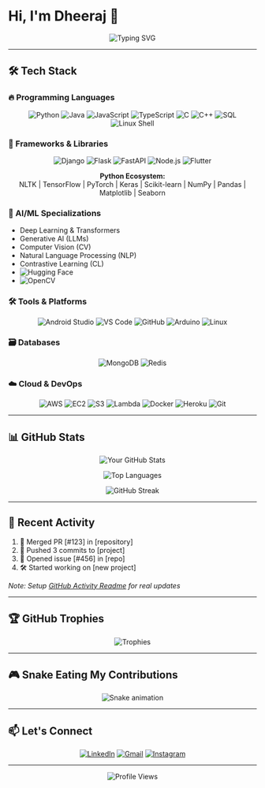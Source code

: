 # Hi, I'm Dheeraj 👋 

<div align="center">
  <img src="https://readme-typing-svg.demolab.com?font=Fira+Code&pause=1000&color=22D3EE&width=435&lines=Full+Stack+Developer;AI%2FML+Enthusiast;Open+Source+Contributor;Tech+Geek" alt="Typing SVG" />
</div>

---

## 🛠️ Tech Stack

### 🔥 Programming Languages
<div align="center">
  
![Python](https://img.shields.io/badge/Python-3776AB?style=for-the-badge&logo=python&logoColor=white)
![Java](https://img.shields.io/badge/Java-007396?style=for-the-badge&logo=java&logoColor=white)
![JavaScript](https://img.shields.io/badge/JavaScript-F7DF1E?style=for-the-badge&logo=javascript&logoColor=black)
![TypeScript](https://img.shields.io/badge/TypeScript-3178C6?style=for-the-badge&logo=typescript&logoColor=white)
![C](https://img.shields.io/badge/C-00599C?style=for-the-badge&logo=c&logoColor=white)
![C++](https://img.shields.io/badge/C++-00599C?style=for-the-badge&logo=c%2B%2B&logoColor=white)
![SQL](https://img.shields.io/badge/SQL-003B57?style=for-the-badge&logo=postgresql&logoColor=white)
![Linux Shell](https://img.shields.io/badge/Linux%20Shell-4EAA25?style=for-the-badge&logo=linux&logoColor=white)

</div>

### 🚀 Frameworks & Libraries
<div align="center">
  
![Django](https://img.shields.io/badge/Django-092E20?style=for-the-badge&logo=django&logoColor=white)
![Flask](https://img.shields.io/badge/Flask-000000?style=for-the-badge&logo=flask&logoColor=white)
![FastAPI](https://img.shields.io/badge/FastAPI-009688?style=for-the-badge&logo=fastapi&logoColor=white)
![Node.js](https://img.shields.io/badge/Node.js-339933?style=for-the-badge&logo=node.js&logoColor=white)
![Flutter](https://img.shields.io/badge/Flutter-02569B?style=for-the-badge&logo=flutter&logoColor=white)

**Python Ecosystem:**  
NLTK | TensorFlow | PyTorch | Keras | Scikit-learn | NumPy | Pandas | Matplotlib | Seaborn

</div>

### 🧠 AI/ML Specializations
- Deep Learning & Transformers
- Generative AI (LLMs)
- Computer Vision (CV)
- Natural Language Processing (NLP)
- Contrastive Learning (CL)
- ![Hugging Face](https://img.shields.io/badge/Hugging%20Face-yellow?style=for-the-badge)
- ![OpenCV](https://img.shields.io/badge/OpenCV-5C3EE8?style=for-the-badge&logo=opencv&logoColor=white)

### 🛠️ Tools & Platforms
<div align="center">
  
![Android Studio](https://img.shields.io/badge/Android%20Studio-3DDC84?style=for-the-badge&logo=android-studio&logoColor=white)
![VS Code](https://img.shields.io/badge/VS%20Code-007ACC?style=for-the-badge&logo=visual-studio-code&logoColor=white)
![GitHub](https://img.shields.io/badge/GitHub-181717?style=for-the-badge&logo=github&logoColor=white)
![Arduino](https://img.shields.io/badge/Arduino-00979D?style=for-the-badge&logo=arduino&logoColor=white)
![Linux](https://img.shields.io/badge/Linux-FCC624?style=for-the-badge&logo=linux&logoColor=black)

</div>

### 🗃️ Databases
<div align="center">
  
![MongoDB](https://img.shields.io/badge/MongoDB-47A248?style=for-the-badge&logo=mongodb&logoColor=white)
![Redis](https://img.shields.io/badge/Redis-DC382D?style=for-the-badge&logo=redis&logoColor=white)

</div>

### ☁️ Cloud & DevOps
<div align="center">
  
![AWS](https://img.shields.io/badge/AWS-232F3E?style=for-the-badge&logo=amazon-aws&logoColor=white)
![EC2](https://img.shields.io/badge/EC2-FF9900?style=for-the-badge&logo=amazon-ec2&logoColor=white)
![S3](https://img.shields.io/badge/S3-569A31?style=for-the-badge&logo=amazon-s3&logoColor=white)
![Lambda](https://img.shields.io/badge/Lambda-FF9900?style=for-the-badge&logo=aws-lambda&logoColor=white)
![Docker](https://img.shields.io/badge/Docker-2496ED?style=for-the-badge&logo=docker&logoColor=white)
![Heroku](https://img.shields.io/badge/Heroku-430098?style=for-the-badge&logo=heroku&logoColor=white)
![Git](https://img.shields.io/badge/Git-F05032?style=for-the-badge&logo=git&logoColor=white)

</div>

---

## 📊 GitHub Stats

<div align="center">
  
![Your GitHub Stats](https://github-readme-stats.vercel.app/api?username=dheeraj-varma&show_icons=true&theme=radical&hide_border=true)

![Top Languages](https://github-readme-stats.vercel.app/api/top-langs/?username=dheeraj-varma&layout=compact&theme=radical&hide_border=true)

![GitHub Streak](https://streak-stats.demolab.com/?user=dheeraj-varma&theme=radical&hide_border=true)

</div>

---

## 🎯 Recent Activity

<!--START_SECTION:activity-->
1. 🎉 Merged PR [#123] in [repository]
2. 🚀 Pushed 3 commits to [project]
3. 💪 Opened issue [#456] in [repo]
4. 🛠️ Started working on [new project]
<!--END_SECTION:activity-->

*Note: Setup [GitHub Activity Readme](https://github.com/jamesgeorge007/github-activity-readme) for real updates*

---

## 🏆 GitHub Trophies

<div align="center">
  
![Trophies](https://github-profile-trophy.vercel.app/?username=dheeraj-varma&theme=radical&no-frame=true&row=2&column=3)

</div>

---

## 🎮 Snake Eating My Contributions

<div align="center">
  
![Snake animation](https://github.com/dheeraj-varma/dheeraj-varma/blob/output/github-contribution-grid-snake.svg)

</div>

---

## 📫 Let's Connect

<div align="center">
  
[![LinkedIn](https://img.shields.io/badge/LinkedIn-0A66C2?style=for-the-badge&logo=linkedin&logoColor=white)](https://www.linkedin.com/in/dheeraj-varma-5061342b1/)
[![Gmail](https://img.shields.io/badge/Gmail-D14836?style=for-the-badge&logo=gmail&logoColor=white)](mailto:dheerajvarma031@gmail.com)
[![Instagram](https://img.shields.io/badge/Instagram-E4405F?style=for-the-badge&logo=instagram&logoColor=white)](https://www.instagram.com/dheeraj_.varma/)

</div>

---

<div align="center">
  
![Profile Views](https://komarev.com/ghpvc/?username=dheeraj-varma&label=Profile+Views&color=blueviolet&style=flat)

</div>
